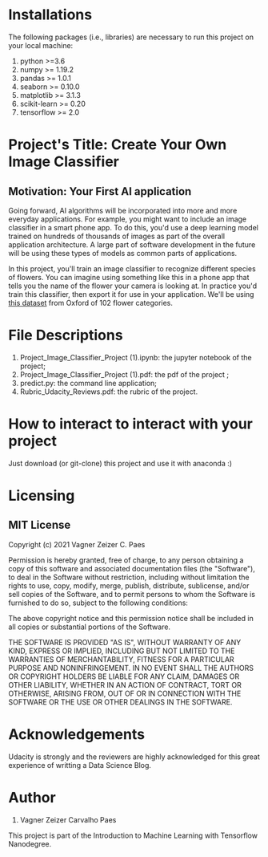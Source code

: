 # Installations

The following packages (i.e., libraries) are necessary to run this project on your local machine:

1. python >=3.6
2. numpy >= 1.19.2
3. pandas >= 1.0.1
4. seaborn >= 0.10.0
5. matplotlib >= 3.1.3
6. scikit-learn >= 0.20
7. tensorflow >= 2.0


# Project's Title: Create Your Own Image Classifier

## Motivation: Your First AI application

Going forward, AI algorithms will be incorporated into more and more everyday applications. 
For example, you might want to include an image classifier in a smart phone app. 
To do this, you'd use a deep learning model trained on hundreds of thousands of images as part of the overall application architecture. 
A large part of software development in the future will be using these types of models as common parts of applications. 

In this project, you'll train an image classifier to recognize different species of flowers. 
You can imagine using something like this in a phone app that tells you the name of the flower your camera is looking at. 
In practice you'd train this classifier, then export it for use in your application. 
We'll be using [this dataset](http://www.robots.ox.ac.uk/~vgg/data/flowers/102/index.html) from Oxford of 102 flower categories. 


# File Descriptions

1. Project_Image_Classifier_Project (1).ipynb: the jupyter notebook of the project;
2. Project_Image_Classifier_Project (1).pdf: the pdf of the project ; 
3. predict.py: the command line application;
4. Rubric_Udacity_Reviews.pdf: the rubric of the project.

# How to interact to interact with your project

Just download (or git-clone) this project and use it with anaconda :)


# Licensing

## MIT License

Copyright (c) 2021 Vagner Zeizer C. Paes

Permission is hereby granted, free of charge, to any person obtaining a copy
of this software and associated documentation files (the "Software"), to deal
in the Software without restriction, including without limitation the rights
to use, copy, modify, merge, publish, distribute, sublicense, and/or sell
copies of the Software, and to permit persons to whom the Software is
furnished to do so, subject to the following conditions:

The above copyright notice and this permission notice shall be included in all
copies or substantial portions of the Software.

THE SOFTWARE IS PROVIDED "AS IS", WITHOUT WARRANTY OF ANY KIND, EXPRESS OR
IMPLIED, INCLUDING BUT NOT LIMITED TO THE WARRANTIES OF MERCHANTABILITY,
FITNESS FOR A PARTICULAR PURPOSE AND NONINFRINGEMENT. IN NO EVENT SHALL THE
AUTHORS OR COPYRIGHT HOLDERS BE LIABLE FOR ANY CLAIM, DAMAGES OR OTHER
LIABILITY, WHETHER IN AN ACTION OF CONTRACT, TORT OR OTHERWISE, ARISING FROM,
OUT OF OR IN CONNECTION WITH THE SOFTWARE OR THE USE OR OTHER DEALINGS IN THE
SOFTWARE.

# Acknowledgements

Udacity is strongly and the reviewers are highly acknowledged for this great experience of writting a Data Science Blog.


# Author

1. Vagner Zeizer Carvalho Paes

This project is part of the Introduction to Machine Learning with Tensorflow Nanodegree.

